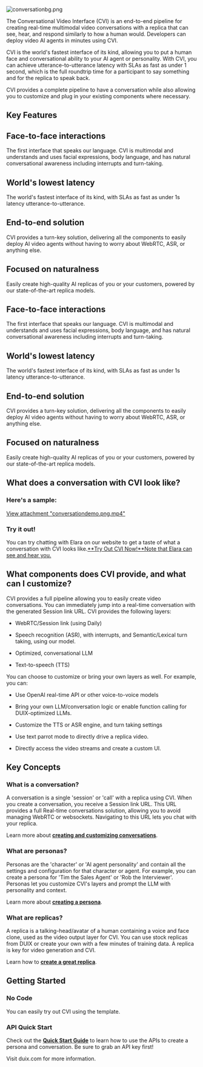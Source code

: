 
![conversationbg.png](https://alidocs.oss-cn-zhangjiakou.aliyuncs.com/res/ybEnB54D5WNd3lP1/img/d42cab19-c643-4fcc-9e7b-e7381c286fba.png)

The Conversational Video Interface (CVI) is an end-to-end pipeline for creating real-time multimodal video conversations with a replica that can see, hear, and respond similarly to how a human would. Developers can deploy video AI agents in minutes using CVI.

CVI is the world's fastest interface of its kind, allowing you to put a human face and conversational ability to your AI agent or personality. With CVI, you can achieve utterance-to-utterance latency with SLAs as fast as under 1 second, which is the full roundtrip time for a participant to say something and for the replica to speak back.

CVI provides a complete pipeline to have a conversation while also allowing you to customize and plug in your existing components where necessary.

## Key Features

## Face-to-face interactions

The first interface that speaks our language. CVI is multimodal and understands and uses facial expressions, body language, and has natural conversational awareness including interrupts and turn-taking.

## World's lowest latency

The world's fastest interface of its kind, with SLAs as fast as under 1s latency utterance-to-utterance.

## End-to-end solution

CVI provides a turn-key solution, delivering all the components to easily deploy AI video agents without having to worry about WebRTC, ASR, or anything else.

## Focused on naturalness

Easily create high-quality AI replicas of you or your customers, powered by our state-of-the-art replica models.

## Face-to-face interactions

The first interface that speaks our language. CVI is multimodal and understands and uses facial expressions, body language, and has natural conversational awareness including interrupts and turn-taking.

## World's lowest latency

The world's fastest interface of its kind, with SLAs as fast as under 1s latency utterance-to-utterance.

## End-to-end solution

CVI provides a turn-key solution, delivering all the components to easily deploy AI video agents without having to worry about WebRTC, ASR, or anything else.

## Focused on naturalness

Easily create high-quality AI replicas of you or your customers, powered by our state-of-the-art replica models.

## What does a conversation with CVI look like?

### Here's a sample:

[View attachment "conversationdemo.png.mp4"](https://alidocs.dingtalk.com/document/preview?chInfo=im&cid=63008155837&dentryKey=GYja4bXQUWqvXZJ8&docKey=ybEnB54D5WNd3lP1&dontjump=true&iframeQuery=anchorId%3DX02m9ievobkstzq0sv5fr&type=d&utm_medium=im_card&utm_source=im)

### Try it out!

You can try chatting with Elara on our website to get a taste of what a conversation with CVI looks like.[**Try Out CVI Now!**Note that Elara can see and hear you.](https://duix.com/home)

## What components does CVI provide, and what can I customize?

CVI provides a full pipeline allowing you to easily create video conversations. You can immediately jump into a real-time conversation with the generated Session link URL. CVI provides the following layers:

*   WebRTC/Session link (using Daily)
    
*   Speech recognition (ASR), with interrupts, and Semantic/Lexical turn taking, using our model.
    
*   Optimized, conversational LLM
    
*   Text-to-speech (TTS)
    

You can choose to customize or bring your own layers as well. For example, you can:

*   Use OpenAI real-time API or other voice-to-voice models
    
*   Bring your own LLM/conversation logic or enable function calling for DUIX-optimized LLMs.
    
*   Customize the TTS or ASR engine, and turn taking settings
    
*   Use text parrot mode to directly drive a replica video.
    
*   Directly access the video streams and create a custom UI.
    

## Key Concepts

### What is a conversation?

A conversation is a single 'session' or 'call' with a replica using CVI. When you create a conversation, you receive a Session link URL. This URL provides a full Real-time conversations solution, allowing you to avoid managing WebRTC or websockets. Navigating to this URL lets you chat with your replica.

Learn more about [**creating and customizing conversations**](https://platform.duix.com/create).

### What are personas?

Personas are the 'character' or 'AI agent personality' and contain all the settings and configuration for that character or agent. For example, you can create a persona for 'Tim the Sales Agent' or 'Rob the Interviewer'. Personas let you customize CVI's layers and prompt the LLM with personality and context.

Learn more about [**creating a persona**](https://platform.duix.com/create).

### What are replicas?

A replica is a talking-head/avatar of a human containing a voice and face clone, used as the video output layer for CVI. You can use stock replicas from DUIX or create your own with a few minutes of training data. A replica is key for video generation and CVI.

Learn how to [**create a great replica**](https://docs.duix.com/sections/introduction).

## Getting Started

### No Code

You can easily try out CVI using the template. 

### API Quick Start

Check out the [**Quick Start Guide**](https://docs.duix.com/sections/introduction) to learn how to use the APIs to create a persona and conversation. Be sure to grab an API key first!

Visit duix.com for more information.